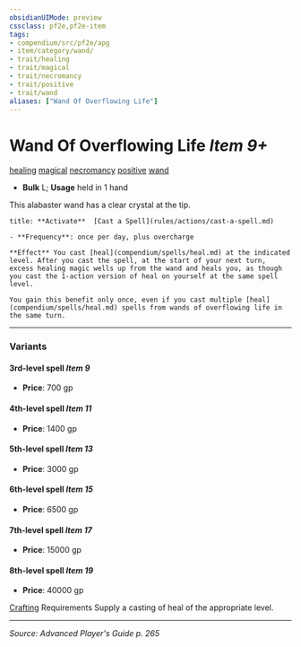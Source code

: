 ```yaml
---
obsidianUIMode: preview
cssclass: pf2e,pf2e-item
tags:
- compendium/src/pf2e/apg
- item/category/wand/
- trait/healing
- trait/magical
- trait/necromancy
- trait/positive
- trait/wand
aliases: ["Wand Of Overflowing Life"]
---
```

# Wand Of Overflowing Life *Item 9+*  
[healing](rules/traits/healing.md "Healing Effect Trait")  [magical](rules/traits/magical.md "Magical Item Trait")  [necromancy](rules/traits/necromancy.md "Necromancy School Trait")  [positive](rules/traits/positive.md "Positive Energy & Element Trait")  [wand](rules/traits/wand.md "Wand Item Trait")  

- **Bulk** L; **Usage** held in 1 hand

This alabaster wand has a clear crystal at the tip.

```ad-embed-ability
title: **Activate**  [Cast a Spell](rules/actions/cast-a-spell.md)

- **Frequency**: once per day, plus overcharge

**Effect** You cast [heal](compendium/spells/heal.md) at the indicated level. After you cast the spell, at the start of your next turn, excess healing magic wells up from the wand and heals you, as though you cast the 1-action version of heal on yourself at the same spell level.

You gain this benefit only once, even if you cast multiple [heal](compendium/spells/heal.md) spells from wands of overflowing life in the same turn.
```

---
### Variants

#### 3rd-level spell *Item 9*

- **Price**: 700 gp

#### 4th-level spell *Item 11*

- **Price**: 1400 gp

#### 5th-level spell *Item 13*

- **Price**: 3000 gp

#### 6th-level spell *Item 15*

- **Price**: 6500 gp

#### 7th-level spell *Item 17*

- **Price**: 15000 gp

#### 8th-level spell *Item 19*

- **Price**: 40000 gp

[Crafting](compendium/skills.md#Crafting) Requirements Supply a casting of heal of the appropriate level.

---
*Source: Advanced Player's Guide p. 265*